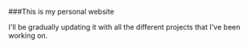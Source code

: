 ###This is my personal website

I'll be gradually updating it with all the different projects that I've been working on.